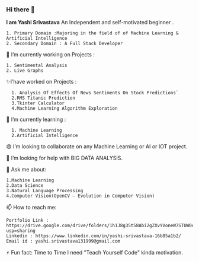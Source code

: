 ### Hi there 👋
__I am Yashi Srivastava__ An Independent and self-motivated
beginner .
```
1. Primary Domain :Majoring in the field of of Machine Learning & Artificial Intelligence
2. Secondary Domain : A Full Stack Developer
```

  🔭 I’m currently working on Projects :
  ```
  1. Sentimental Analysis
  2. Live Graphs
  ```
  
  ✨I’have worked on Projects :
```
  1. Analysis Of Effects Of News Sentiments On Stock Predictions` 
  2.RMS Titanic Prediction
  3.Tkinter Calculator
  4.Machine Learning Algorithm Exploration
  ```
  
 
🌱 I’m currently learning :
```
  1. Machine Learning 
  2.Artificial Intelligence
```  
 
😄 I’m looking to collaborate on any Machine Learning or AI or IOT project.

🤔 I’m looking for help with BIG DATA ANALYSIS.

💬 Ask me about:
```
1.Machine Learning
2.Data Science
3.Natural Language Processing
4.Computer Vision(OpenCV — Evolution in Computer Vision)
```

📫 How to reach me:
```
Portfolio Link : https://drive.google.com/drive/folders/1h1J8g35t58Abi2gZXvYVoneW7STUW0e5?usp=sharing
Linkedin : https://www.linkedin.com/in/yashi-srivastava-16b85a1b2/
Email id : yashi.srivastava131999@gmail.com
```
⚡ Fun fact: Time to Time I need "Teach Yourself Code" kinda motivation.

